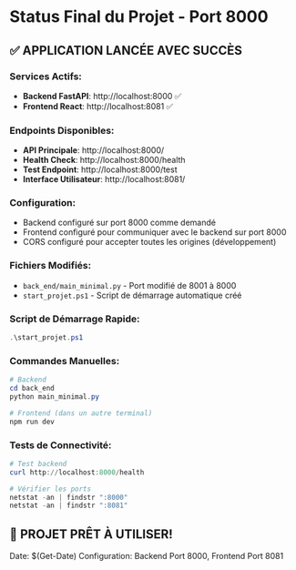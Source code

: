 # Status Final du Projet - Port 8000

## ✅ APPLICATION LANCÉE AVEC SUCCÈS

### Services Actifs:
- **Backend FastAPI**: http://localhost:8000 ✅
- **Frontend React**: http://localhost:8081 ✅

### Endpoints Disponibles:
- **API Principale**: http://localhost:8000/
- **Health Check**: http://localhost:8000/health
- **Test Endpoint**: http://localhost:8000/test
- **Interface Utilisateur**: http://localhost:8081/

### Configuration:
- Backend configuré sur port 8000 comme demandé
- Frontend configuré pour communiquer avec le backend sur port 8000
- CORS configuré pour accepter toutes les origines (développement)

### Fichiers Modifiés:
- `back_end/main_minimal.py` - Port modifié de 8001 à 8000
- `start_projet.ps1` - Script de démarrage automatique créé

### Script de Démarrage Rapide:
```powershell
.\start_projet.ps1
```

### Commandes Manuelles:
```powershell
# Backend
cd back_end
python main_minimal.py

# Frontend (dans un autre terminal)
npm run dev
```

### Tests de Connectivité:
```powershell
# Test backend
curl http://localhost:8000/health

# Vérifier les ports
netstat -an | findstr ":8000"
netstat -an | findstr ":8081"
```

## 🎉 PROJET PRÊT À UTILISER!

Date: $(Get-Date)
Configuration: Backend Port 8000, Frontend Port 8081
